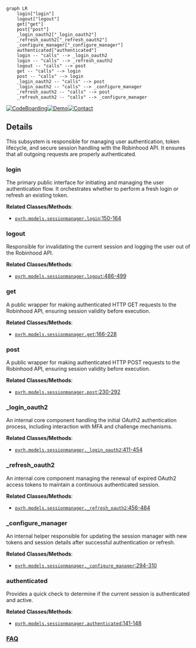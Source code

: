 ```mermaid
graph LR
    login["login"]
    logout["logout"]
    get["get"]
    post["post"]
    _login_oauth2["_login_oauth2"]
    _refresh_oauth2["_refresh_oauth2"]
    _configure_manager["_configure_manager"]
    authenticated["authenticated"]
    login -- "calls" --> _login_oauth2
    login -- "calls" --> _refresh_oauth2
    logout -- "calls" --> post
    get -- "calls" --> login
    post -- "calls" --> login
    _login_oauth2 -- "calls" --> post
    _login_oauth2 -- "calls" --> _configure_manager
    _refresh_oauth2 -- "calls" --> post
    _refresh_oauth2 -- "calls" --> _configure_manager
```

[![CodeBoarding](https://img.shields.io/badge/Generated%20by-CodeBoarding-9cf?style=flat-square)](https://github.com/CodeBoarding/GeneratedOnBoardings)[![Demo](https://img.shields.io/badge/Try%20our-Demo-blue?style=flat-square)](https://www.codeboarding.org/demo)[![Contact](https://img.shields.io/badge/Contact%20us%20-%20contact@codeboarding.org-lightgrey?style=flat-square)](mailto:contact@codeboarding.org)

## Details

This subsystem is responsible for managing user authentication, token lifecycle, and secure session handling with the Robinhood API. It ensures that all outgoing requests are properly authenticated.

### login
The primary public interface for initiating and managing the user authentication flow. It orchestrates whether to perform a fresh login or refresh an existing token.


**Related Classes/Methods**:

- <a href="https://github.com/robinhood-unofficial/pyrh/blob/master/pyrh/models/sessionmanager.py#L150-L164" target="_blank" rel="noopener noreferrer">`pyrh.models.sessionmanager.login`:150-164</a>


### logout
Responsible for invalidating the current session and logging the user out of the Robinhood API.


**Related Classes/Methods**:

- <a href="https://github.com/robinhood-unofficial/pyrh/blob/master/pyrh/models/sessionmanager.py#L486-L499" target="_blank" rel="noopener noreferrer">`pyrh.models.sessionmanager.logout`:486-499</a>


### get
A public wrapper for making authenticated HTTP GET requests to the Robinhood API, ensuring session validity before execution.


**Related Classes/Methods**:

- <a href="https://github.com/robinhood-unofficial/pyrh/blob/master/pyrh/models/sessionmanager.py#L166-L228" target="_blank" rel="noopener noreferrer">`pyrh.models.sessionmanager.get`:166-228</a>


### post
A public wrapper for making authenticated HTTP POST requests to the Robinhood API, ensuring session validity before execution.


**Related Classes/Methods**:

- <a href="https://github.com/robinhood-unofficial/pyrh/blob/master/pyrh/models/sessionmanager.py#L230-L292" target="_blank" rel="noopener noreferrer">`pyrh.models.sessionmanager.post`:230-292</a>


### _login_oauth2
An internal core component handling the initial OAuth2 authentication process, including interaction with MFA and challenge mechanisms.


**Related Classes/Methods**:

- <a href="https://github.com/robinhood-unofficial/pyrh/blob/master/pyrh/models/sessionmanager.py#L411-L454" target="_blank" rel="noopener noreferrer">`pyrh.models.sessionmanager._login_oauth2`:411-454</a>


### _refresh_oauth2
An internal core component managing the renewal of expired OAuth2 access tokens to maintain a continuous authenticated session.


**Related Classes/Methods**:

- <a href="https://github.com/robinhood-unofficial/pyrh/blob/master/pyrh/models/sessionmanager.py#L456-L484" target="_blank" rel="noopener noreferrer">`pyrh.models.sessionmanager._refresh_oauth2`:456-484</a>


### _configure_manager
An internal helper responsible for updating the session manager with new tokens and session details after successful authentication or refresh.


**Related Classes/Methods**:

- <a href="https://github.com/robinhood-unofficial/pyrh/blob/master/pyrh/models/sessionmanager.py#L294-L310" target="_blank" rel="noopener noreferrer">`pyrh.models.sessionmanager._configure_manager`:294-310</a>


### authenticated
Provides a quick check to determine if the current session is authenticated and active.


**Related Classes/Methods**:

- <a href="https://github.com/robinhood-unofficial/pyrh/blob/master/pyrh/models/sessionmanager.py#L141-L148" target="_blank" rel="noopener noreferrer">`pyrh.models.sessionmanager.authenticated`:141-148</a>




### [FAQ](https://github.com/CodeBoarding/GeneratedOnBoardings/tree/main?tab=readme-ov-file#faq)